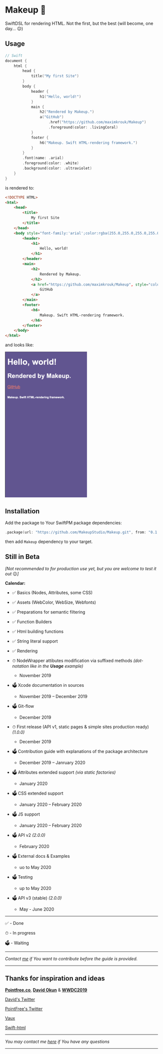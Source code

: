 # Makeup 💋

SwiftDSL for rendering HTML. Not the first, but the best (will become, one day... 😌)

## Usage

```swift
// Swift
document {
    html {
        head {
            title("My first Site")
        }
        body {
            header {
                h1("Hello, world!")
            }
            main {
                h2("Rendered by Makeup.")
                a("GitHub")
                    .href("https://github.com/maximkrouk/Makeup")
                    .foreground(color: .livingCoral)
            }
            footer {
                h6("Makeup. Swift HTML-rendering framework.")
            }
        }
        .font(name: .arial)
        .foreground(color: .white)
        .background(color: .ultraviolet)
    }
}
```

is rendered to:

```html
<!DOCTYPE HTML>
<html>
    <head>
        <title>
            My first Site
        </title>
    </head>
    <body style="font-family:'arial';color:rgba(255.0,255.0,255.0,255.0);background-color:rgba(100.0,83.0,148.0,255.0);">
        <header>
            <h1>
                Hello, world!
            </h1>
        </header>
        <main>
            <h2>
                Rendered by Makeup.
            </h2>
            <a href="https://github.com/maximkrouk/Makeup", style="color:rgba(250.0,114.0,104.0,255.0);">
                GitHub
            </a>
        </main>
        <footer>
            <h6>
                Makeup. Swift HTML-rendering framework.
            </h6>
        </footer>
    </body>
</html>
```

and looks like:

<img src="./Assets/Example-iPhone5.png" alt="Example-iPhone5" width="270px" />



## Installation

Add the package to Your SwiftPM package dependencies:

```swift
.package(url: "https://github.com/MakeupStudio/Makeup.git", from: "0.1.1")
```

then add `Makeup` dependency to your target.

## Still in Beta

_[Not recommended to for production use yet, but you are welcome to test it out_ 😉_]_

__Calendar:__

- ✅ Basics (Nodes, Attributes, some CSS)
- ✅ Assets (WebColor, WebSize, Webfonts)
- ✅ Preparations for semantic filtering
- ✅ Function Builders
- ✅ Html building functions
- ✅ String literal support
- ✅ Rendering
- ⏱ NodeWrapper attibutes modification via suffixed methods _(dot-notation like in the __Usage__ example)_

  -  November 2019
- 🗳 Xcode documentation in sources

  -  November 2019 – December 2019
- 🗳 Git-flow

  - December 2019
- ⏱ First release (API v1, static pages & simple sites production ready) _(1.0.0)_

  - December 2019
- 🗳 Contribution guide with explanations of the package architecture

  - December 2019 – Janruary 2020
- 🗳 Attributes extended support _(via static factories)_
  - January 2020
- 🗳 CSS extended support

  - January 2020 – February 2020
- 🗳 JS support
  - January 2020 – February 2020
- 🗳 API v2 _(2.0.0)_
  - February 2020
- 🗳 External docs & Examples

  - uo to May 2020
- 🗳 Testing

  - up to May 2020
- 🗳 API v3 (stable) _(2.0.0)_
  - May - June 2020

---

✅ - Done

⏱ - In progress

🗳 - Waiting

---

_Contact [me](https://twitter.com/maximkrouk) if You want to contribute before the guide is provided._

----



## Thanks for inspiration and ideas

__[Pointfree.co](https://github.com/pointfreeco)__, __[David Okun](https://github.com/dokun1/)__ & __[WWDC2019](https://developer.apple.com/videos/play/wwdc2019/402/)__

[David's Twitter](https://twitter.com/dokun24)

[PointFree's Twitter](https://twitter.com/pointfreeco)

[Vaux](https://github.com/dokun1/Vaux)

[Swift-html](https://github.com/pointfreeco/swift-html)



----

_You may contact me [here](https://twitter.com/maximkrouk) if You have any questions_

---

